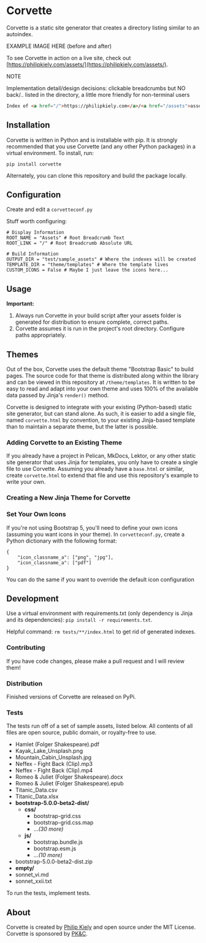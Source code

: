 # Corvette

Corvette is a static site generator that creates a directory listing similar to an autoindex.

EXAMPLE IMAGE HERE (before and after)

To see Corvette in action on a live site, check out [https://philipkiely.com/assets/](https://philipkiely.com/assets/).


NOTE

Implementation detail/design decisions: clickable breadcrumbs but NO back/.. listed in the directory, a little more friendly for non-terminal users

```html
Index of <a href="/">https://philipkiely.com</a>/<a href="/assets">assets</a>/<a href="/assets/img">img</a>
```


## Installation

Corvette is written in Python and is installable with pip. It is strongly recommended that you use Corvette (and any other Python packages) in a virtual environment. To install, run:

```
pip install corvette
```

Alternately, you can clone this repository and build the package locally.

## Configuration

Create and edit a `corvetteconf.py`

Stuff worth configuring:

```
# Display Information
ROOT_NAME = "Assets" # Root Breadcrumb Text
ROOT_LINK = "/" # Root Breadcrumb Absolute URL

# Build Information
OUTPUT_DIR = "test/sample_assets" # Where the indexes will be created
TEMPLATE_DIR = "theme/templates" # Where the template lives
CUSTOM_ICONS = False # Maybe I just leave the icons here...
```

## Usage

**Important:**

1. Always run Corvette in your build script after your assets folder is generated for distribution to ensure complete, correct paths.
2. Corvette assumes it is run in the project's root directory. Configure paths appropriately.

## Themes

Out of the box, Corvette uses the default theme "Bootstrap Basic" to build pages. The source code for that theme is distributed along within the library and can be viewed in this repository at `/theme/templates`. It is written to be easy to read and adapt into your own theme and uses 100% of the available data passed by Jinja's `render()` method.

Corvette is designed to integrate with your existing (Python-based) static site generator, but can stand alone. As such, it is easier to add a single file, named `corvette.html` by convention, to your existing Jinja-based template than to maintain a separate theme, but the latter is possible.

### Adding Corvette to an Existing Theme

If you already have a project in Pelican, MkDocs, Lektor, or any other static site generator that uses Jinja for templates, you only have to create a single file to use Corvette. Assuming you already have a `base.html` or similar, create `corvette.html` to extend that file and use this repository's example to write your own.

### Creating a New Jinja Theme for Corvette



### Set Your Own Icons

If you're not using Bootstrap 5, you'll need to define your own icons (assuming you want icons in your theme). In `corvetteconf.py`, create a Python dictionary with the following format:

```
{
    "icon_classname_a": ["png", "jpg"],
    "icon_classname_a": ["pdf"]
}
```

You can do the same if you want to override the default icon configuration 

## Development

Use a virtual environment with requirements.txt (only dependency is Jinja and its dependencies): `pip install -r requirements.txt`.

Helpful command: `rm tests/**/index.html` to get rid of generated indexes.

### Contributing

If you have code changes, please make a pull request and I will review them!

### Distribution

Finished versions of Corvette are released on PyPi. 

### Tests

The tests run off of a set of sample assets, listed below. All contents of all files are open source, public domain, or royalty-free to use.


* Hamlet (Folger Shakespeare).pdf
* Kayak_Lake_Unsplash.png
* Mountain_Cabin_Unsplash.jpg
* Neffex - Fight Back (Clip).mp3
* Neffex - Fight Back (Clip).mp4
* Romeo & Juliet (Folger Shakespeare).docx
* Romeo & Juliet (Folger Shakespeare).epub
* Titanic_Data.csv
* Titanic_Data.xlsx
* **bootstrap-5.0.0-beta2-dist/**
  * **css/**
    * bootstrap-grid.css
    * bootstrap-grid.css.map
    * *...(30 more)*
  * **js/**
    * bootstrap.bundle.js
    * bootstrap.esm.js
    * *...(10 more)*
* bootstrap-5.0.0-beta2-dist.zip
* **empty/**
* sonnet_vi.md
* sonnet_xxii.txt

To run the tests, implement tests.

## About

Corvette is created by [Philip Kiely](https://philipkiely.com) and open source under the MIT License. Corvette is sponsored by [PK&C](https://pkandc.com).